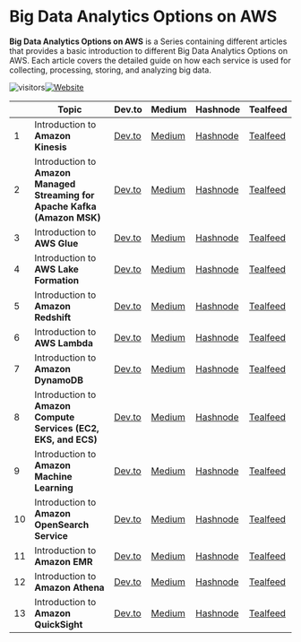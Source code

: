 # Big Data Analytics Options on AWS

**Big Data Analytics Options on AWS** is a Series containing different articles that provides a basic introduction to different Big Data Analytics Options on AWS. 
Each article covers the detailed guide on how each service is used for collecting, processing, storing, and analyzing big data.

![visitors](https://visitor-badge.glitch.me/badge?page_id=AditModi/Big-Data-Analytics-Options-on-AWS)[![Website](https://img.shields.io/website?label=Dev.to&up_message=@aditmodi&url=https%3A%2F%2Fdev.to/aditmodi)](https://dev.to/aditmodi) 


|               | Topic        | Dev.to       | Medium       | Hashnode     | Tealfeed     |
| ------------  | ------------ | ------------ | ------------ | ------------ | ------------ |
|  1 | Introduction to **Amazon Kinesis** |[ Dev.to ](https://dev.to/aws-builders/introduction-to-amazon-kinesis-18fh) |[ Medium ]() |[ Hashnode ](https://aditmodi.hashnode.dev/introduction-to-amazon-kinesis) |[ Tealfeed ]() |
|  2 | Introduction to **Amazon Managed Streaming for Apache Kafka (Amazon MSK)** |[ Dev.to ](https://dev.to/aws-builders/introduction-to-amazon-managed-streaming-for-apache-kafka-amazon-msk-3fpe) |[ Medium ]() |[ Hashnode ](https://aditmodi.hashnode.dev/introduction-to-amazon-managed-streaming-for-apache-kafka-amazon-msk) |[ Tealfeed ]() |
|  3 | Introduction to **AWS Glue** |[ Dev.to ](https://dev.to/aws-builders/introduction-to-aws-glue-4624) |[ Medium ]() |[ Hashnode ](https://aditmodi.hashnode.dev/introduction-to-aws-glue) |[ Tealfeed ]() |
|  4 | Introduction to **AWS Lake Formation** |[ Dev.to ](https://dev.to/aws-builders/introduction-to-aws-lake-formation-1j8c) |[ Medium ]() |[ Hashnode ](https://aditmodi.hashnode.dev/introduction-to-aws-lake-formation) |[ Tealfeed ]() |
|  5 | Introduction to **Amazon Redshift** |[ Dev.to ](https://dev.to/aws-builders/introduction-to-amazon-redshift-i33) |[ Medium ]() |[ Hashnode ](https://aditmodi.hashnode.dev/introduction-to-amazon-redshift) |[ Tealfeed ]() |
|  6 | Introduction to **AWS Lambda** |[ Dev.to ](https://dev.to/aws-builders/introduction-to-aws-lambda-17he) |[ Medium ]() |[ Hashnode ](https://aditmodi.hashnode.dev/introduction-to-aws-lambda) |[ Tealfeed ]() |
|  7 | Introduction to **Amazon DynamoDB** |[ Dev.to ](https://dev.to/aws-builders/introduction-to-amazon-dynamodb-8e4) |[ Medium ]() |[ Hashnode ](https://aditmodi.hashnode.dev/introduction-to-amazon-dynamodb) |[ Tealfeed ]() |
|  8 | Introduction to **Amazon Compute Services (EC2, EKS, and ECS)** |[ Dev.to ](https://dev.to/aws-builders/introduction-to-amazon-compute-services-ec2-eks-and-ecs-511e) |[ Medium ]() |[ Hashnode ](https://aditmodi.hashnode.dev/introduction-to-amazon-compute-services-ec2-eks-and-ecs) |[ Tealfeed ]() |
|  9 | Introduction to **Amazon Machine Learning** |[ Dev.to ](https://dev.to/aws-builders/introduction-to-amazon-machine-learning-5adc) |[ Medium ]() |[ Hashnode ](https://aditmodi.hashnode.dev/introduction-to-amazon-machine-learning) |[ Tealfeed ]() |
|  10 | Introduction to **Amazon OpenSearch Service** |[ Dev.to ](https://dev.to/aws-builders/introduction-to-amazon-opensearch-service-5al) |[ Medium ]() |[ Hashnode ](https://aditmodi.hashnode.dev/introduction-to-amazon-opensearch-service) |[ Tealfeed ]() |
|  11 | Introduction to **Amazon EMR** |[ Dev.to ](https://dev.to/aws-builders/introduction-to-amazon-emr-1i34) |[ Medium ]() |[ Hashnode ](https://aditmodi.hashnode.dev/introduction-to-amazon-emr) |[ Tealfeed ]() |
|  12 | Introduction to **Amazon Athena** |[ Dev.to ]() |[ Medium ]() |[ Hashnode ]() |[ Tealfeed ]() |
|  13 | Introduction to **Amazon QuickSight** |[ Dev.to ]() |[ Medium ]() |[ Hashnode ]() |[ Tealfeed ]() |
